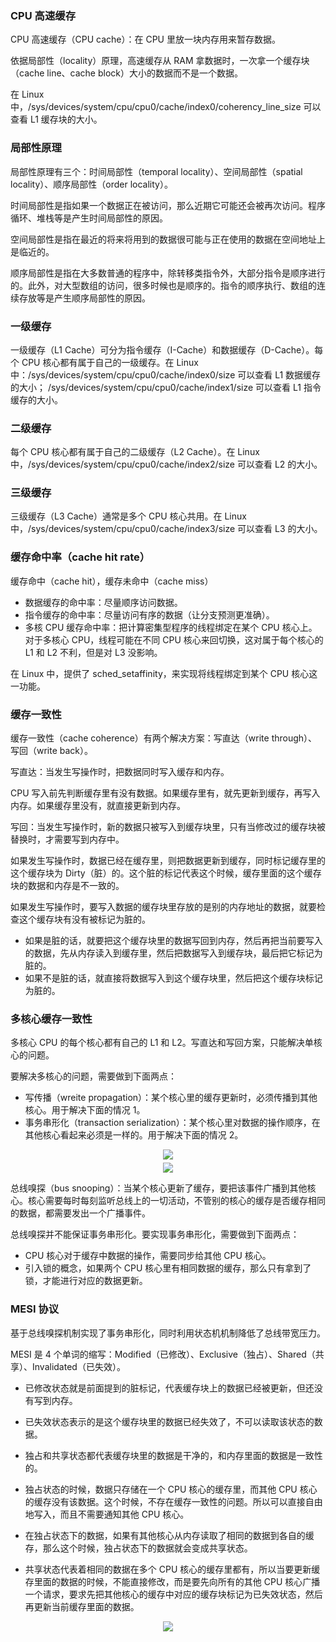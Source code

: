 ### CPU 高速缓存

CPU 高速缓存（CPU cache）：在 CPU 里放一块内存用来暂存数据。

依据局部性（locality）原理，高速缓存从 RAM 拿数据时，一次拿一个缓存块（cache line、cache block）大小的数据而不是一个数据。

在 Linux 中，/sys/devices/system/cpu/cpu0/cache/index0/coherency_line_size 可以查看 L1 缓存块的大小。

### 局部性原理

局部性原理有三个：时间局部性（temporal locality）、空间局部性（spatial locality）、顺序局部性（order locality）。

时间局部性是指如果一个数据正在被访问，那么近期它可能还会被再次访问。程序循环、堆栈等是产生时间局部性的原因。

空间局部性是指在最近的将来将用到的数据很可能与正在使用的数据在空间地址上是临近的。

顺序局部性是指在大多数普通的程序中，除转移类指令外，大部分指令是顺序进行的。此外，对大型数组的访问，很多时候也是顺序的。指令的顺序执行、数组的连续存放等是产生顺序局部性的原因。

### 一级缓存

一级缓存（L1 Cache）可分为指令缓存（I-Cache）和数据缓存（D-Cache）。每个 CPU 核心都有属于自己的一级缓存。在 Linux 中：/sys/devices/system/cpu/cpu0/cache/index0/size 可以查看 L1 数据缓存的大小； /sys/devices/system/cpu/cpu0/cache/index1/size 可以查看 L1 指令缓存的大小。

### 二级缓存

每个 CPU 核心都有属于自己的二级缓存（L2 Cache）。在 Linux 中，/sys/devices/system/cpu/cpu0/cache/index2/size 可以查看 L2 的大小。

### 三级缓存

三级缓存（L3 Cache）通常是多个 CPU 核心共用。在 Linux 中，/sys/devices/system/cpu/cpu0/cache/index3/size 可以查看 L3 的大小。

### 缓存命中率（cache hit rate）

缓存命中（cache hit），缓存未命中（cache miss）

- 数据缓存的命中率：尽量顺序访问数据。
- 指令缓存的命中率：尽量访问有序的数据（让分支预测更准确）。
- 多核 CPU 缓存命中率：把计算密集型程序的线程绑定在某个 CPU 核心上。对于多核心 CPU，线程可能在不同 CPU 核心来回切换，这对属于每个核心的 L1 和 L2 不利，但是对 L3 没影响。

在 Linux 中，提供了 sched_setaffinity，来实现将线程绑定到某个 CPU 核心这一功能。

### 缓存一致性

缓存一致性（cache coherence）有两个解决方案：写直达（write through）、写回（write back）。

写直达：当发生写操作时，把数据同时写入缓存和内存。

CPU 写入前先判断缓存里有没有数据。如果缓存里有，就先更新到缓存，再写入内存。如果缓存里没有，就直接更新到内存。

写回：当发生写操作时，新的数据只被写入到缓存块里，只有当修改过的缓存块被替换时，才需要写到内存中。

如果发生写操作时，数据已经在缓存里，则把数据更新到缓存，同时标记缓存里的这个缓存块为 Dirty（脏）的。这个脏的标记代表这个时候，缓存里面的这个缓存块的数据和内存是不一致的。

如果发生写操作时，要写入数据的缓存块里存放的是别的内存地址的数据，就要检查这个缓存块有没有被标记为脏的。

- 如果是脏的话，就要把这个缓存块里的数据写回到内存，然后再把当前要写入的数据，先从内存读入到缓存里，然后把数据写入到缓存块，最后把它标记为脏的。
- 如果不是脏的话，就直接将数据写入到这个缓存块里，然后把这个缓存块标记为脏的。

### 多核心缓存一致性

多核心 CPU 的每个核心都有自己的 L1 和 L2。写直达和写回方案，只能解决单核心的问题。

要解决多核心的问题，需要做到下面两点：

- 写传播（wreite propagation）：某个核心里的缓存更新时，必须传播到其他核心。用于解决下面的情况 1。
- 事务串形化（transaction serialization）：某个核心里对数据的操作顺序，在其他核心看起来必须是一样的。用于解决下面的情况 2。

<div style="text-align: center; margin: 5px auto">
<img src="/image/computer-science/hardware/wreite_propagation.drawio.png">
</div>

<div style="text-align: center; margin: 5px auto">
<img src="/image/computer-science/hardware/transaction_serialization.drawio.png">
</div>

总线嗅探（bus snooping）：当某个核心更新了缓存，要把该事件广播到其他核心。核心需要每时每刻监听总线上的一切活动，不管别的核心的缓存是否缓存相同的数据，都需要发出一个广播事件。

总线嗅探并不能保证事务串形化。要实现事务串形化，需要做到下面两点：

- CPU 核心对于缓存中数据的操作，需要同步给其他 CPU 核心。
- 引入锁的概念，如果两个 CPU 核心里有相同数据的缓存，那么只有拿到了锁，才能进行对应的数据更新。

### MESI 协议

基于总线嗅探机制实现了事务串形化，同时利用状态机机制降低了总线带宽压力。

MESI 是 4 个单词的缩写：Modified（已修改）、Exclusive（独占）、Shared（共享）、Invalidated（已失效）。

- 已修改状态就是前面提到的脏标记，代表缓存块上的数据已经被更新，但还没有写到内存。
- 已失效状态表示的是这个缓存块里的数据已经失效了，不可以读取该状态的数据。
- 独占和共享状态都代表缓存块里的数据是干净的，和内存里面的数据是一致性的。

- 独占状态的时候，数据只存储在一个 CPU 核心的缓存里，而其他 CPU 核心的缓存没有该数据。这个时候，不存在缓存一致性的问题。所以可以直接自由地写入，而且不需要通知其他 CPU 核心。
- 在独占状态下的数据，如果有其他核心从内存读取了相同的数据到各自的缓存，那么这个时候，独占状态下的数据就会变成共享状态。
- 共享状态代表着相同的数据在多个 CPU 核心的缓存里都有，所以当要更新缓存里面的数据的时候，不能直接修改，而是要先向所有的其他 CPU 核心广播一个请求，要求先把其他核心的缓存中对应的缓存块标记为已失效状态，然后再更新当前缓存里面的数据。

<div style="text-align: center; margin: 5px auto">
<img src="/image/computer-science/hardware/cache_mesi.drawio.png">
</div>